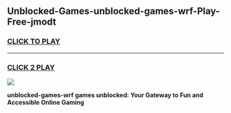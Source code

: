 
## Unblocked-Games-unblocked-games-wrf-Play-Free-jmodt
<h3>
<a href="https://premium76.site?title=unblocked-games-wrf&ref=18A1">CLICK TO PLAY</a></h3>
<hr>

<h3>
<a href="https://premium76.site?title=unblocked-games-wrf&ref=18A1">CLICK 2 PLAY</a>
  
</h3>

<a href="https://premium76.site?title=unblocked-games-wrf&ref=18A1"><img src="https://clearcache.store/games.png"></a>


**unblocked-games-wrf games unblocked: Your Gateway to Fun and Accessible Online Gaming**
